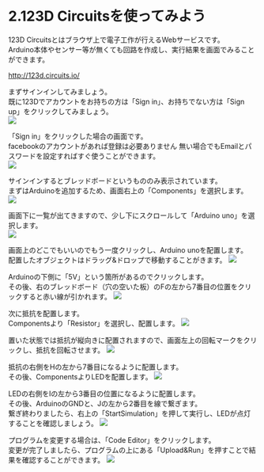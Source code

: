 # 2.123D Circuitsを使ってみよう

123D Circuitsとはブラウザ上で電子工作が行えるWebサービスです。
<br>
Arduino本体やセンサー等が無くても回路を作成し、実行結果を画面でみることができます。

http://123d.circuits.io/

まずサインインしてみましょう。
<br>
既に123Dでアカウントをお持ちの方は「Sign in」、お持ちでない方は「Sign up」をクリックしてみましょう。
<br>
![](circuits0.jpg)


「Sign in」をクリックした場合の画面です。
<br>
facebookのアカウントがあれば登録は必要ありません
無い場合でもEmailとパスワードを設定すればすぐ使うことができます。
<br>
![](circuits01-2.jpg)

サインインするとブレッドボードというもののみ表示されています。
<br>
まずはArduinoを追加するため、画面右上の「Components」を選択します。
<br>
![](circuits02.jpg)


画面下に一覧が出てきますので、少し下にスクロールして「Arduino uno」を選択します。
<br>
![](circuits03.jpg)


画面上のどこでもいいのでもう一度クリックし、Arduino unoを配置します。
<br>
配置したオブジェクトはドラッグ&ドロップで移動することがきます。
![](circuits04.jpg)

Arduinoの下側に「5V」という箇所があるのでクリックします。
<br>
その後、右のブレッドボード（穴の空いた板）のFの左から7番目の位置をクリックすると赤い線が引かれます。
![](circuits05.jpg)

次に抵抗を配置します。
<br>
Componentsより「Resistor」を選択し、配置します。
![](circuits06.jpg)

置いた状態では抵抗が縦向きに配置されますので、画面左上の回転マークをクリックし、抵抗を回転させます。
![](circuits07.jpg)

抵抗の右側をHの左から7番目になるように配置します。
<br>
その後、ComponentsよりLEDを配置します。
![](circuits08.jpg)

LEDの右側をIの左から3番目の位置になるように配置します。
<br>
その後、ArduinoのGNDと、Jの左から2番目を線で繋ぎます。
<br>
繋ぎ終わりましたら、右上の「StartSimulation」を押して実行し、LEDが点灯することを確認しましょう。
![](circuits09.jpg)

プログラムを変更する場合は、「Code Editor」をクリックします。
<br>
変更が完了しましたら、プログラムの上にある「Upload&Run」を押すことで結果を確認することができます。
![](circuits10.jpg)
